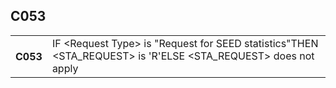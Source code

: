 ## C053
<table>
 <tr>
  <th>
   C053
  </th>
  <td>
   IF &lt;Request Type&gt; is "Request for SEED statistics"THEN &lt;STA_REQUEST&gt; is 'R'ELSE &lt;STA_REQUEST&gt; does not apply
  </td>
 </tr>
</table>

